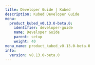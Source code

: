 ```yaml
---
title: Developer Guide | Kubed
description: Kubed Developer Guide
menu:
  product_kubed_v0.13.0-beta.0:
    identifier: developer-guide
    name: Developer Guide
    parent: setup
    weight: 40
menu_name: product_kubed_v0.13.0-beta.0
info:
  version: v0.13.0-beta.0
---
```


